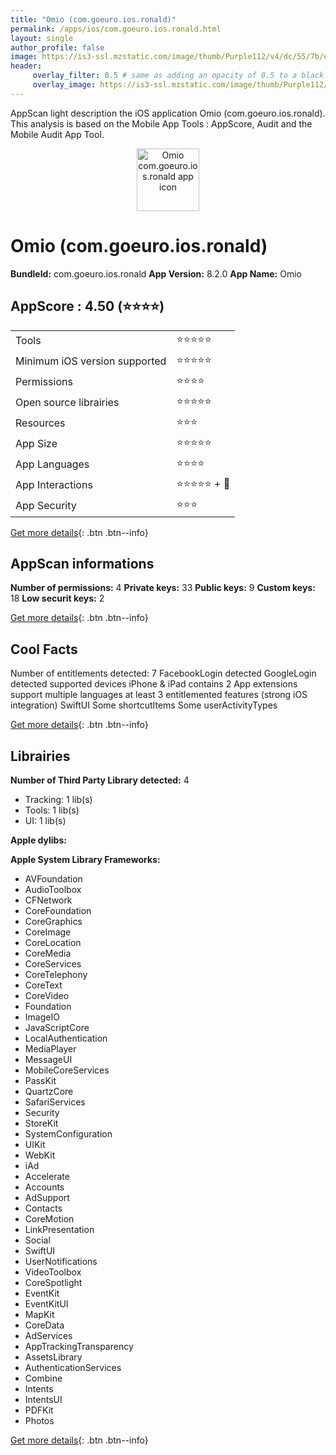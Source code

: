 ```yaml
---
title: "Omio (com.goeuro.ios.ronald)"
permalink: /apps/ios/com.goeuro.ios.ronald.html
layout: single
author_profile: false
image: https://is3-ssl.mzstatic.com/image/thumb/Purple112/v4/dc/55/7b/dc557b9b-92c9-b9f2-892f-6a591da912d4/AppIcon-1x_U007emarketing-0-8-0-85-220.png/512x512bb.jpg
header: 
     overlay_filter: 0.5 # same as adding an opacity of 0.5 to a black background
     overlay_image: https://is3-ssl.mzstatic.com/image/thumb/Purple112/v4/dc/55/7b/dc557b9b-92c9-b9f2-892f-6a591da912d4/AppIcon-1x_U007emarketing-0-8-0-85-220.png/512x512bb.jpg
---
```

AppScan light description the iOS application Omio (com.goeuro.ios.ronald). This analysis is based on the Mobile App Tools : AppScore, Audit and the Mobile Audit App Tool.

  
  
<div style="text-align: center;"><img src="https://is3-ssl.mzstatic.com/image/thumb/Purple112/v4/dc/55/7b/dc557b9b-92c9-b9f2-892f-6a591da912d4/AppIcon-1x_U007emarketing-0-8-0-85-220.png/512x512bb.jpg" width="100" height="100" alt="Omio com.goeuro.ios.ronald app icon"></div>  
  
# Omio (com.goeuro.ios.ronald)

**BundleId:** com.goeuro.ios.ronald
**App Version:** 8.2.0
**App Name:** Omio


## AppScore : 4.50 (⭐️⭐️⭐️⭐️) 

<table>
<tr><td> Tools </td><td> ⭐️⭐️⭐️⭐️⭐️ </td></tr>
<tr><td> Minimum iOS version supported </td><td> ⭐️⭐️⭐️⭐️⭐️ </td></tr>
<tr><td> Permissions </td><td> ⭐️⭐️⭐️⭐️ </td></tr>
<tr><td> Open source librairies </td><td> ⭐️⭐️⭐️⭐️⭐️ </td></tr>
<tr><td> Resources </td><td> ⭐️⭐️⭐️ </td></tr>
<tr><td> App Size </td><td> ⭐️⭐️⭐️⭐️⭐️ </td></tr>
<tr><td> App Languages </td><td> ⭐️⭐️⭐️⭐️ </td></tr>
<tr><td> App Interactions </td><td> ⭐️⭐️⭐️⭐️⭐️ + 🌟 </td></tr>
<tr><td> App Security </td><td> ⭐️⭐️⭐️ </td></tr>
</table>

[Get more details](/pricing.html){: .btn .btn--info}  
  
## AppScan informations 

**Number of permissions:** 4
**Private keys:** 33
**Public keys:** 9
**Custom keys:** 18
**Low securit keys:** 2
  
[Get more details](/pricing.html){: .btn .btn--info}

## Cool Facts

Number of entitlements detected: 7
FacebookLogin detected
GoogleLogin detected
supported devices iPhone & iPad
contains 2 App extensions
support multiple languages
at least 3 entitlemented features (strong iOS integration)
SwiftUI
Some shortcutItems 
Some userActivityTypes
  
[Get more details](/pricing.html){: .btn .btn--info}

## Librairies 
**Number of Third Party Library detected:** 4
- Tracking: 1 lib(s)
- Tools: 1 lib(s)
- UI: 1 lib(s)

**Apple dylibs:**


**Apple System Library Frameworks:**
- AVFoundation
- AudioToolbox
- CFNetwork
- CoreFoundation
- CoreGraphics
- CoreImage
- CoreLocation
- CoreMedia
- CoreServices
- CoreTelephony
- CoreText
- CoreVideo
- Foundation
- ImageIO
- JavaScriptCore
- LocalAuthentication
- MediaPlayer
- MessageUI
- MobileCoreServices
- PassKit
- QuartzCore
- SafariServices
- Security
- StoreKit
- SystemConfiguration
- UIKit
- WebKit
- iAd
- Accelerate
- Accounts
- AdSupport
- Contacts
- CoreMotion
- LinkPresentation
- Social
- SwiftUI
- UserNotifications
- VideoToolbox
- CoreSpotlight
- EventKit
- EventKitUI
- MapKit
- CoreData
- AdServices
- AppTrackingTransparency
- AssetsLibrary
- AuthenticationServices
- Combine
- Intents
- IntentsUI
- PDFKit
- Photos


  
[Get more details](/pricing.html){: .btn .btn--info}

